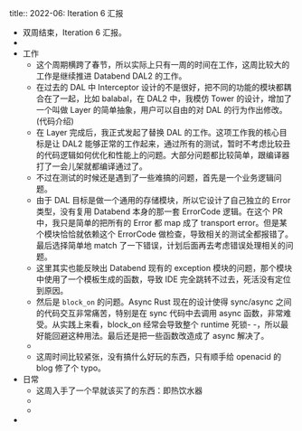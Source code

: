title:: 2022-06: Iteration 6 汇报

- 双周结束，Iteration 6 汇报。
-
- 工作
	- 这个周期横跨了春节，所以实际上只有一周的时间在工作，这周比较大的工作是继续推进 Databend DAL2 的工作。
	- 在过去的 DAL 中 Interceptor 设计的不是很好，把不同的功能的模块都耦合在了一起，比如 balabal，在 DAL2 中，我模仿 Tower 的设计，增加了一个叫做 Layer 的简单抽象，用户可以自由的对 DAL 的行为作出修改。(代码介绍)
	- 在 Layer 完成后，我正式发起了替换 DAL 的工作。这项工作我的核心目标是让 DAL2 能够正常的工作起来，通过所有的测试，暂时不考虑比较丑的代码逻辑如何优化和性能上的问题。大部分问题都比较简单，跟编译器打了一会儿架就都编译通过了。
	- 不过在测试的时候还是遇到了一些难搞的问题，首先是一个业务逻辑问题。
	- 由于 DAL 目标是做一个通用的存储模块，所以它设计了自己独立的 Error 类型，没有复用 Databend 本身的那一套 ErrorCode 逻辑。在这个 PR 中，我只是简单的把所有的 Error 都 map 成了 transport error。但是某个模块恰恰就依赖这个 ErrorCode 做检查，导致相关的测试全都报错了。最后选择简单地 match 了一下错误，计划后面再去考虑错误处理相关的问题。
	- 这里其实也能反映出 Databend 现有的 exception 模块的问题，那个模块中使用了一个模板生成的函数，导致 IDE 完全跳转不过去，死活没有定位到原因。
	- 然后是 `block_on` 的问题。Async Rust 现在的设计使得 sync/async 之间的代码交互非常痛苦，特别是在 sync 代码中去调用 async 函数，非常难受。从实践上来看，block_on 经常会导致整个 runtime 死锁- -，所以最好能回避这种用法。最后还是把一些函数改造成了 async 解决了。
	-
	- 这周时间比较紧张，没有搞什么好玩的东西，只有顺手给 openacid 的 blog 修了个 typo。
- 日常
	- 这周入手了一个早就该买了的东西：即热饮水器
	-
	-
-